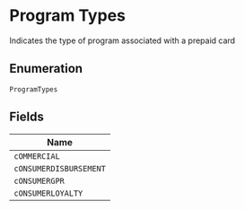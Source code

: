 
# Program Types

Indicates the type of program associated with a prepaid card

## Enumeration

`ProgramTypes`

## Fields

| Name |
|  --- |
| `cOMMERCIAL` |
| `cONSUMERDISBURSEMENT` |
| `cONSUMERGPR` |
| `cONSUMERLOYALTY` |

